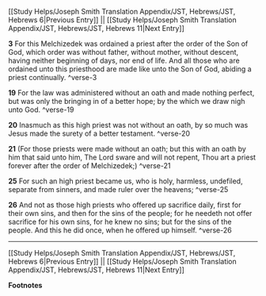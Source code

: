 [[Study Helps/Joseph Smith Translation Appendix/JST, Hebrews/JST, Hebrews 6|Previous Entry]]  ||  [[Study Helps/Joseph Smith Translation Appendix/JST, Hebrews/JST, Hebrews 11|Next Entry]]

**3**  For this Melchizedek was ordained a priest after the order of the Son of God, which order was without father, without mother, without descent, having neither beginning of days, nor end of life. And all those who are ordained unto this priesthood are made like unto the Son of God, abiding a priest continually. ^verse-3

**19**  For the law was administered without an oath and made nothing perfect, but was only the bringing in of a better hope; by the which we draw nigh unto God. ^verse-19

**20**  Inasmuch as this high priest was not without an oath, by so much was Jesus made the surety of a better testament. ^verse-20

**21**  (For those priests were made without an oath; but this with an oath by him that said unto him, The Lord sware and will not repent, Thou art a priest forever after the order of Melchizedek;) ^verse-21

**25**  For such an high priest became us, who is holy, harmless, undefiled, separate from sinners, and made ruler over the heavens; ^verse-25

**26**  And not as those high priests who offered up sacrifice daily, first for their own sins, and then for the sins of the people; for he needeth not offer sacrifice for his own sins, for he knew no sins; but for the sins of the people. And this he did once, when he offered up himself. ^verse-26


---
[[Study Helps/Joseph Smith Translation Appendix/JST, Hebrews/JST, Hebrews 6|Previous Entry]]  ||  [[Study Helps/Joseph Smith Translation Appendix/JST, Hebrews/JST, Hebrews 11|Next Entry]]


**Footnotes**
